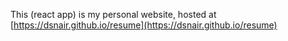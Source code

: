 This (react app) is my personal website, hosted at [https://dsnair.github.io/resume](https://dsnair.github.io/resume)
